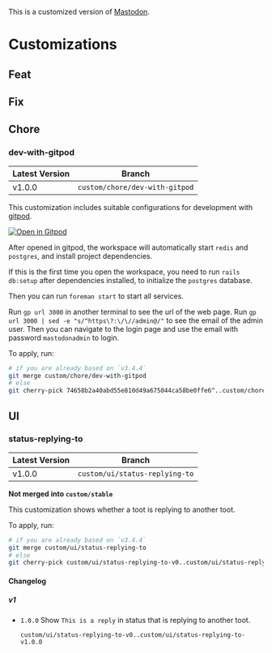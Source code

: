This is a customized version of [Mastodon](https://github.com/mastodon/mastodon).

# Customizations

## Feat

## Fix

## Chore

### dev-with-gitpod

| Latest Version | Branch                         |
| -------------- | ------------------------------ |
| v1.0.0         | `custom/chore/dev-with-gitpod` |

This customization includes suitable configurations for development with [gitpod](https://gitpod.io/).

[![Open in Gitpod](https://gitpod.io/button/open-in-gitpod.svg)](https://gitpod.io/#https://github.com/EqualMa/mastodon/tree/custom/stable)

After opened in gitpod, the workspace will automatically
start `redis` and `postgres`, and
install project dependencies.

If this is the first time you open the workspace,
you need to run `rails db:setup`
after dependencies installed,
to initialize the `postgres` database.

Then you can run `foreman start` to start all services.

Run `gp url 3000` in another terminal to see the url
of the web page.
Run `gp url 3000 | sed -e "s/^https\?:\/\//admin@/"` to see the email of the admin user.
Then you can navigate to the login page and use the email with password `mastodonadmin` to login.

To apply, run:

```sh
# if you are already based on `v3.4.4`
git merge custom/chore/dev-with-gitpod
# else
git cherry-pick 74658b2a40abd55e810d49a675044ca58be0ffe6^..custom/chore/dev-with-gitpod
```

## UI

### status-replying-to

| Latest Version | Branch                         |
| -------------- | ------------------------------ |
| v1.0.0         | `custom/ui/status-replying-to` |

**Not merged into `custom/stable`**

This customization shows whether a toot is
replying to another toot.

To apply, run:

```sh
# if you are already based on `v3.4.4`
git merge custom/ui/status-replying-to
# else
git cherry-pick custom/ui/status-replying-to-v0..custom/ui/status-replying-to
```

#### Changelog

##### v1

- `1.0.0` Show `This is a reply` in status that is replying to another toot.

  `custom/ui/status-replying-to-v0..custom/ui/status-replying-to-v1.0.0`
